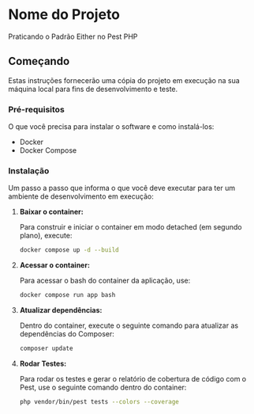 # Nome do Projeto

Praticando o Padrão Either no Pest PHP

## Começando

Estas instruções fornecerão uma cópia do projeto em execução na sua máquina local para fins de desenvolvimento e teste.

### Pré-requisitos

O que você precisa para instalar o software e como instalá-los:

- Docker
- Docker Compose

### Instalação

Um passo a passo que informa o que você deve executar para ter um ambiente de desenvolvimento em execução:

1. **Baixar o container:**

   Para construir e iniciar o container em modo detached (em segundo plano), execute:

   ```bash
   docker compose up -d --build

2. **Acessar o container:**

    Para acessar o bash do container da aplicação, use:

    ```bash
    docker compose run app bash

3. **Atualizar dependências:**

    Dentro do container, execute o seguinte comando para atualizar as dependências do Composer:

    ```bash
    composer update

4. **Rodar Testes:**

    Para rodar os testes e gerar o relatório de cobertura de código com o Pest, use o seguinte comando dentro do container:

    ```bash
    php vendor/bin/pest tests --colors --coverage